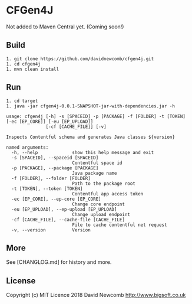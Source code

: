 # CFGen4J

Not added to Maven Central yet. (Coming soon!)

## Build

    1. git clone https://github.com/davidnewcomb/cfgen4j.git
    1. cd cfgen4j
    1. mvn clean install

## Run

    1. cd target
    1. java -jar cfgen4j-0.0.1-SNAPSHOT-jar-with-dependencies.jar -h

```
usage: cfgen4j [-h] -s [SPACEID] -p [PACKAGE] -f [FOLDER] -t [TOKEN] [-ec [EP_CORE]] [-eu [EP_UPLOAD]]
               [-cf [CACHE_FILE]] [-v]

Inspects Contentful schema and generates Java classes ${version}

named arguments:
  -h, --help             show this help message and exit
  -s [SPACEID], --spaceid [SPACEID]
                         Contentful space id
  -p [PACKAGE], --package [PACKAGE]
                         Java package name
  -f [FOLDER], --folder [FOLDER]
                         Path to the package root
  -t [TOKEN], --token [TOKEN]
                         Contentful app access token
  -ec [EP_CORE], --ep-core [EP_CORE]
                         Change core endpoint
  -eu [EP_UPLOAD], --ep-upload [EP_UPLOAD]
                         Change upload endpoint
  -cf [CACHE_FILE], --cache-file [CACHE_FILE]
                         File to cache contentful net request
  -v, --version          Version
```

## More

See [CHANGLOG.md] for history and more.

## License

Copyright (c) MIT Licence 2018
David Newcomb http://www.bigsoft.co.uk
